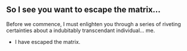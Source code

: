 ## So I see you want to escape the matrix...

Before we commence, I must enlighten you through a series of riveting certainties about a indubitably transcendant individual... me.

-  I have escaped the matrix.
